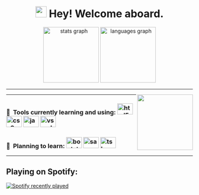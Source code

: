 <h1 align="center"><img src="https://media.tenor.com/eT_e-q0D5xoAAAAi/long-livethe-blob-sunglasses.gif" width="30px"> Hey! Welcome aboard. </h1>

<div align="center">
      <img src="https://github-readme-stats.vercel.app/api?hide_title=false&hide_rank=true&show_icons=true&include_all_commits=true&count_private=true&disable_animations=false&theme=dracula&locale=en&hide_border=false&username=GlobuloBianco" height="150" alt="stats graph"  />
      <img src="https://github-readme-stats.vercel.app/api/top-langs?locale=en&hide_title=false&layout=compact&card_width=320&langs_count=5&theme=dracula&hide_border=false&username=GlobuloBianco" height="150" alt="languages graph"  />
</div>
<hr>

<img align="right" height="150" src="https://avatars.githubusercontent.com/u/109812198?v=4"  />

<div align="left">
   <hr>
   <h3>
     🚀 &nbsp;Tools currently learning and using:
     <img src="https://cdn.jsdelivr.net/gh/devicons/devicon/icons/html5/html5-original.svg" height="30" width="42" alt="html5 logo"  />
     <img src="https://cdn.jsdelivr.net/gh/devicons/devicon/icons/css3/css3-original.svg" height="30" width="42" alt="css3 logo"  />
     <img src="https://cdn.jsdelivr.net/gh/devicons/devicon/icons/javascript/javascript-original.svg" height="30" width="42" alt="javascript logo"  />
     <img src="https://cdn.jsdelivr.net/gh/devicons/devicon/icons/vscode/vscode-original.svg" height="30" width="42" alt="vscode logo"  />
   </h3>
   <h3>
     🌌 &nbsp;Planning to learn:
     <img src="https://cdn.jsdelivr.net/gh/devicons/devicon/icons/bootstrap/bootstrap-original.svg" height="30" width="42" alt="bootstrap logo"  />
     <img src="https://cdn.jsdelivr.net/gh/devicons/devicon/icons/sass/sass-original.svg" height="30" width="42" alt="sass logo"  />
     <img src="https://cdn.jsdelivr.net/gh/devicons/devicon/icons/typescript/typescript-original.svg" height="30" width="42" alt="ts logo"/>
   </h3>
   <hr>
</div>
    
<h2 align="left">Playing on Spotify:</h2>
<div align="left">
  <a href="https://open.spotify.com/user/Globulo">
    <img src="https://spotify-github-profile.vercel.app/api/view?uid=y5u3x5jf0xyaz9doyjzzg97ob&cover_image=true&theme=novatorem&show_offline=false&bar_color=53b14f&bar_color_cover=false" alt="Spotify recently played"  />
  </a>
</div>

<!-- <h2>🚀 &nbsp;Tools currently learning and using</h2>
<p align="left">
  <img src="https://cdn.jsdelivr.net/gh/devicons/devicon/icons/html5/html5-original.svg" alt="HTML" width="45" height="45"/>
  <img src="https://cdn.jsdelivr.net/gh/devicons/devicon/icons/css3/css3-original.svg" alt="CSS" width="45" height="45"/>
  <img src="https://cdn.jsdelivr.net/gh/devicons/devicon/icons/javascript/javascript-original.svg" alt="JS" width="45" height="45"/>
  <img src="https://cdn.jsdelivr.net/gh/devicons/devicon/icons/vscode/vscode-original.svg" alt="VSCode" width="45" height="45"/>
</p>
<h2>🌌 &nbsp;Planning to learn and use</h2>
<p align="left">
  <img src="https://cdn.jsdelivr.net/gh/devicons/devicon/icons/bootstrap/bootstrap-original.svg" alt="Bootstrap" width="45" height="45"/>
  <img src="https://cdn.jsdelivr.net/gh/devicons/devicon/icons/sass/sass-original.svg" width="45" alt="Sass" height="45"/>
  <img src="https://cdn.jsdelivr.net/gh/devicons/devicon/icons/mysql/mysql-original-wordmark.svg" alt="mySQL" width="45" height="45"v/>
</p> -->
